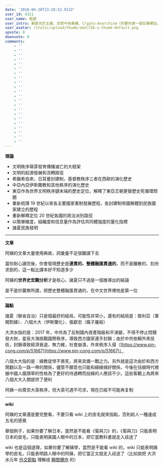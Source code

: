 ```yaml
---
date: '2018-04-20T13:20:52.913Z'
user_id: 4311
user_name: 粗鄙
user_intro: 剿匪先於主義、反對中央集權、Crypto-Anarchism（你要先做一個反華網站，然後再把它賣給共產黨）
user_avatar: /static/upload/thumb/small50-u-thumb-default.png
upvote: 8
downvote: 0
comments:
    - ''
    - ''
    - ''
    - ''
    - ''
    - ''
    - ''
    - ''
    - ''
    - ''
    - ''
    - ''
    - ''
    - ''
    - ''
    - ''
    - ''
    - ''
    - ''
    - ''
    - ''
    - ''
---
```


**理論**

*   文明秩序萌芽發育傳播滅亡的大框架
*   文明的起源發展和流轉路徑
*   希臘希伯來，日耳曼封建制，基督教秩序三者在西歐的演化歷史
*   中亞內亞伊斯蘭教和其他秩序的演化歷史
*   東亞作為世界文明秩序鏈末端的歷史定位，解釋了東亞王朝更替歷史死循環問題
*   重新梳理 19 世紀以來各主要國家憲制發展歷程，各封建制帝國解體到民族國家建立的歷程
*   重新解釋定位 20 世紀各國的政治派別路徑
*   以簡單維度，組織度和信息量作為評估共同體強度的量化指標
*   諸夏民族發明

---

**文章**

阿姨的文章大量使用典故，詞彙量不足很難讀下去

當你耐心讀完後，你會發現歷史是**連貫的、整體融匯貫通的**，而不是離散的、刻舟求劍的，這一點比課本好不知道多少

阿姨的**世界史宏觀分析**才是核心，諸夏只不過是一個推導出的結論

是不是抄襲無所謂，把歷史整體融匯貫通的，在中文世界裡他是第一位

---

**論點**

諸夏（聯省自治）只是個最好的結局，可能性非常小，還有的結局是：敘利亞（軍閥割據）、八個大大（伊斯蘭化）、張獻忠（瘋子屠殺）

大洪水指的是：2017 年，中共為了反制國內資產階級和平演變，不得不停止悶聲發大財，星辰大海挑戰國際秩序，導致西方國家連手封鎖；由於中共依賴外來技術，封鎖導致經濟衰退，無力維，社會崩潰，外來秩序入侵（[https://www.pin-cong.com/p/51667](https://www.pin-cong.com/p/51667)）

八個大大指的是：綠教徒悍不畏死，將來具備一戰之力。另外就是這次由於和西方鬧翻以及一路一帶的關係，儘管不願意也只能和綠綠搞好關係，今後在拮据時代根據中國人牆頭草的性格為了更好的待遇轉而投綠的人應該不少。這些客觀上為將來八個大大入關提供了便利

阿姨一向尊崇大英秩序，但大英可遇不可求，現在已經不可能再复制

---

**wiki**

阿姨的文章還是要完整看，不要只看 wiki 上的皮毛就來指點，否則給人一種速成五毛的感覺

舉個例子，如果你要了解日本，當然是不能看《菊與刀》的，《菊與刀》只能表明日本的皮毛，只能表明美國人眼中的日本，把它當教科書就走入歧途了

wiki 也是這個道理，如果你要了解姨學，當然是不能看 wiki 的，wiki 只能表明姨學的皮毛，只能表明路人眼中的阿姨，把它當正文就走入歧途了（比如說把 大洪水元年 <u>外交節點</u> 理解成 <u>瞬間爆炸</u> 的）
